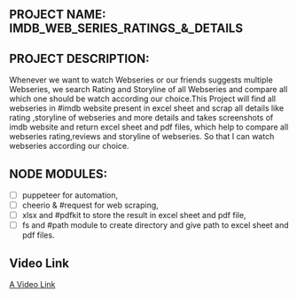 ## PROJECT NAME: IMDB_WEB_SERIES_RATINGS_&_DETAILS

## PROJECT DESCRIPTION:
Whenever we want to watch Webseries or our friends suggests multiple Webseries, we search Rating and Storyline of all Webseries and compare all which one should be watch 
according our choice.This Project will find all webseries in #imdb website present in excel sheet and scrap all details like rating ,storyline of webseries and more details
and takes screenshots of imdb website and return excel sheet and pdf files, which help to compare all webseries rating,reviews and storyline of webseries. So that I can watch
webseries according our choice.

## NODE MODULES:
- [ ] puppeteer for automation,
- [ ] cheerio & #request for web scraping,
- [ ] xlsx and #pdfkit to store the result in excel sheet and pdf file,
- [ ] fs and #path module to create directory and give path to excel sheet and pdf files.

## Video Link 
[A Video Link](https://www.linkedin.com/posts/abhinav-mahalley-52a009218_pephack1-puppeteer-cheerio-activity-6845769100057182208-pT3B)
